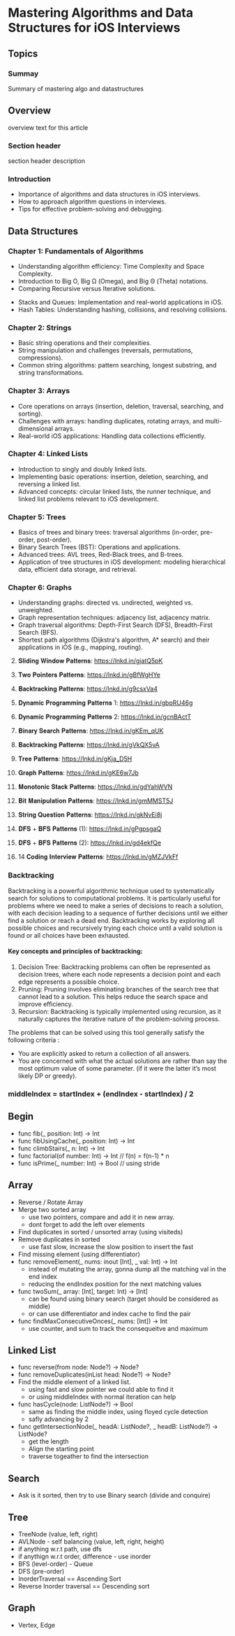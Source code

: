 # Mastering Algorithms and Data Structures for iOS Interviews

## Topics

### Summay

Summary of mastering algo and datastructures 

## Overview

overview text for this article  

### Section header

section header description

### Introduction
- Importance of algorithms and data structures in iOS interviews.
- How to approach algorithm questions in interviews.
- Tips for effective problem-solving and debugging.

## Data Structures

### Chapter 1: Fundamentals of Algorithms

* Understanding algorithm efficiency: Time Complexity and Space Complexity.
* Introduction to Big O, Big Ω (Omega), and Big Θ (Theta) notations.
* Comparing Recursive versus Iterative solutions.
- Stacks and Queues: Implementation and real-world applications in iOS.
- Hash Tables: Understanding hashing, collisions, and resolving collisions.

### Chapter 2: Strings

* Basic string operations and their complexities.
* String manipulation and challenges (reversals, permutations, compressions).
* Common string algorithms: pattern searching, longest substring, and string transformations.

### Chapter 3: Arrays
* Core operations on arrays (insertion, deletion, traversal, searching, and sorting).
* Challenges with arrays: handling duplicates, rotating arrays, and multi-dimensional arrays.
* Real-world iOS applications: Handling data collections efficiently.

### Chapter 4: Linked Lists
* Introduction to singly and doubly linked lists.
* Implementing basic operations: insertion, deletion, searching, and reversing a linked list.
* Advanced concepts: circular linked lists, the runner technique, and linked list problems relevant to iOS development.

### Chapter 5: Trees
* Basics of trees and binary trees: traversal algorithms (in-order, pre-order, post-order).
* Binary Search Trees (BST): Operations and applications.
* Advanced trees: AVL trees, Red-Black trees, and B-trees.
* Application of tree structures in iOS development: modeling hierarchical data, efficient data storage, and retrieval.

### Chapter 6: Graphs
* Understanding graphs: directed vs. undirected, weighted vs. unweighted.
* Graph representation techniques: adjacency list, adjacency matrix.
* Graph traversal algorithms: Depth-First Search (DFS), Breadth-First Search (BFS).
* Shortest path algorithms (Dijkstra's algorithm, A* search) and their applications in iOS (e.g., mapping, routing).

2) 𝐒𝐥𝐢𝐝𝐢𝐧𝐠 𝐖𝐢𝐧𝐝𝐨𝐰 𝐏𝐚𝐭𝐭𝐞𝐫𝐧𝐬: https://lnkd.in/gjatQ5pK
3) 𝐓𝐰𝐨 𝐏𝐨𝐢𝐧𝐭𝐞𝐫𝐬 𝐏𝐚𝐭𝐭𝐞𝐫𝐧𝐬: https://lnkd.in/gBfWgHYe
4) 𝐁𝐚𝐜𝐤𝐭𝐫𝐚𝐜𝐤𝐢𝐧𝐠 𝐏𝐚𝐭𝐭𝐞𝐫𝐧𝐬: https://lnkd.in/g9csxVa4

5) 𝐃𝐲𝐧𝐚𝐦𝐢𝐜 𝐏𝐫𝐨𝐠𝐫𝐚𝐦𝐦𝐢𝐧𝐠 𝐏𝐚𝐭𝐭𝐞𝐫𝐧𝐬 1: https://lnkd.in/gbpRU46g
6) 𝐃𝐲𝐧𝐚𝐦𝐢𝐜 𝐏𝐫𝐨𝐠𝐫𝐚𝐦𝐦𝐢𝐧𝐠 𝐏𝐚𝐭𝐭𝐞𝐫𝐧𝐬 2: https://lnkd.in/gcnBActT

7) 𝐁𝐢𝐧𝐚𝐫𝐲 𝐒𝐞𝐚𝐫𝐜𝐡 𝐏𝐚𝐭𝐭𝐞𝐫𝐧𝐬: https://lnkd.in/gKEm_qUK
8) 𝐁𝐚𝐜𝐤𝐭𝐫𝐚𝐜𝐤𝐢𝐧𝐠 𝐏𝐚𝐭𝐭𝐞𝐫𝐧𝐬: https://lnkd.in/gVkQX5vA

9) 𝐓𝐫𝐞𝐞 𝐏𝐚𝐭𝐭𝐞𝐫𝐧𝐬: https://lnkd.in/gKja_D5H
10) 𝐆𝐫𝐚𝐩𝐡 𝐏𝐚𝐭𝐭𝐞𝐫𝐧𝐬: https://lnkd.in/gKE6w7Jb

11) 𝐌𝐨𝐧𝐨𝐭𝐨𝐧𝐢𝐜 𝐒𝐭𝐚𝐜𝐤 𝐏𝐚𝐭𝐭𝐞𝐫𝐧𝐬: https://lnkd.in/gdYahWVN
12) 𝐁𝐢𝐭 𝐌𝐚𝐧𝐢𝐩𝐮𝐥𝐚𝐭𝐢𝐨𝐧 𝐏𝐚𝐭𝐭𝐞𝐫𝐧𝐬: https://lnkd.in/gmMMST5J
13) 𝐒𝐭𝐫𝐢𝐧𝐠 𝐐𝐮𝐞𝐬𝐭𝐢𝐨𝐧 𝐏𝐚𝐭𝐭𝐞𝐫𝐧𝐬: https://lnkd.in/gkNvEi8j
14) 𝐃𝐅𝐒 + 𝐁𝐅𝐒 𝐏𝐚𝐭𝐭𝐞𝐫𝐧𝐬 (1): https://lnkd.in/gPgpsgaQ
15) 𝐃𝐅𝐒 + 𝐁𝐅𝐒 𝐏𝐚𝐭𝐭𝐞𝐫𝐧𝐬 (2): https://lnkd.in/gd4ekfQe
16) 14 𝐂𝐨𝐝𝐢𝐧𝐠 𝐈𝐧𝐭𝐞𝐫𝐯𝐢𝐞𝐰 𝐏𝐚𝐭𝐭𝐞𝐫𝐧𝐬: https://lnkd.in/gMZJVkFf

### Backtracking
Backtracking is a powerful algorithmic technique used to systematically search for solutions to computational problems. It is particularly useful for problems
where we need to make a series of decisions to reach a solution, with each decision leading to a sequence of further decisions until we either find a solution or
reach a dead end. Backtracking works by exploring all possible choices and recursively trying each choice until a valid solution is found or all choices have been
exhausted.

#### Key concepts and principles of backtracking:

1. Decision Tree: Backtracking problems can often be represented as decision trees, where each node represents a decision point and each edge represents a possible choice.
2. Pruning: Pruning involves eliminating branches of the search tree that cannot lead to a solution. This helps reduce the search space and improve efficiency.
3. Recursion: Backtracking is typically implemented using recursion, as it naturally captures the iterative nature of the problem-solving process.

The problems that can be solved using this tool generally satisfy the following criteria :

- You are explicitly asked to return a collection of all answers.
- You are concerned with what the actual solutions are rather than say the most optimum value 
of some parameter. (if it were the latter it’s most likely DP or greedy).


### middleIndex = startIndex + (endIndex - startIndex) / 2

## Begin
- func fib(_ position: Int) -> Int
- func fibUsingCache(_ position: Int) -> Int
- func climbStairs(_ n: Int) -> Int 
- func factorial(of number: Int) -> Int // f(n) = f(n-1) * n
- func isPrime(_ number: Int) -> Bool // using stride 

## Array 
- Reverse / Rotate Array 
- Merge two sorted array 
    - use two pointers, compare and add it in new array. 
    - dont forget to add the left over elements 
- Find duplicates in sorted / unsorted array (using visiteds)
- Remove duplicates in sorted 
    - use fast slow, increase the slow position to insert the fast  
- Find missing element (using differentiator)
- func removeElement(_ nums: inout [Int], _ val: Int) -> Int    
    - instead of mutating the array, gonna dump all the matching val in the end index 
    - reducing the endIndex position for the next matching values
- func twoSum(_ array: [Int], target: Int) -> [Int]
    - can be found using binary search (target should be considered as middle)
    - or can use differentiator and index cache to find the pair
- func findMaxConsecutiveOnces(_ nums: [Int]) -> Int 
    - use counter, and sum to track the consequeitve and maximum 

## Linked List

- func reverse(from node: Node?) -> Node?
- func removeDuplicates(inList head: Node?) -> Node?
- Find the middle element of a linked list. 
    - using fast and slow pointer we could able to find it 
    - or using middleIndex with normal iteration can help 
- func hasCycle(node: ListNode?) -> Bool
    - same as finding the middle index, using floyed cycle detection 
    - safly advancing by 2
- func getIntersectionNode(_ headA: ListNode?, _ headB: ListNode?) -> ListNode?
    - get the length
    - Align the starting point
    - traverse togeather to find the intersection 

## Search 
- Ask is it sorted, then try to use Binary search (divide and conquire)

## Tree 
- TreeNode (value, left, right)
- AVLNode - self balancing (value, left, right, height)
- if anything w.r.t path, use dfs 
- if anythign w.r.t order, difference - use inorder
- BFS (level-order) - Queue
- DFS (pre-order)
- InorderTraversal == Ascending Sort
- Reverse Inorder traversal == Descending sort

## Graph 
- Vertex, Edge 
